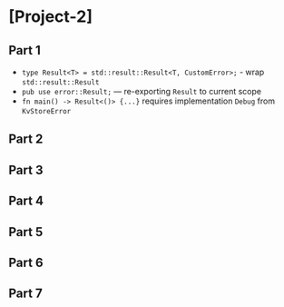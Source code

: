 # [Project-2]

## Part 1

- `type Result<T> = std::result::Result<T, CustomError>;` - wrap `std::result::Result`
- `pub use error::Result;` &mdash; re-exporting `Result` to current scope
- `fn main() -> Result<()> {...}` requires implementation `Debug` from `KvStoreError`

## Part 2

## Part 3

## Part 4

## Part 5

## Part 6

## Part 7

<!-- links -->
[Project-1]: https://github.com/pingcap/talent-plan/blob/master/rust/projects/project-2/README.md